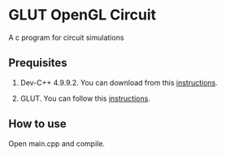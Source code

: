 # GLUT OpenGL Circuit

A c program for circuit simulations

## Prequisites

1. Dev-C++ 4.9.9.2. You can download from this [instructions](https://sourceforge.net/projects/dev-cpp/files/Binaries/Dev-C%2B%2B%204.9.9.2/).

2. GLUT. You can follow this [instructions](https://chortle.ccsu.edu/Bloodshed/howToGL.html).

## How to use

Open main.cpp and compile.

